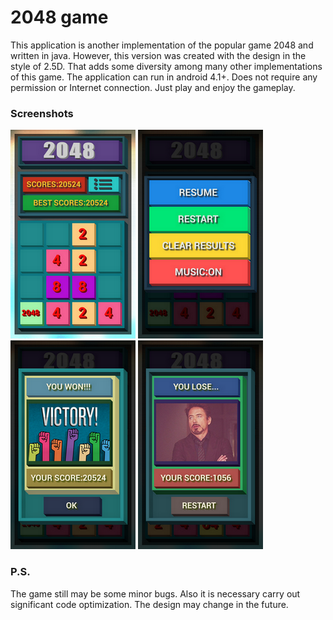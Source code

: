 # 2048 game
 
This application is another implementation of the popular game 2048 and written in java. However, this version was created with the design in the style of 2.5D. That adds some diversity among many other implementations of this game. The application can run in android 4.1+. Does not require any permission or Internet connection. Just play and enjoy the gameplay.
 
### Screenshots
 
![main screen](/screenshots/main_screen.png) ![menu screen](/screenshots/menu_screen.png) ![win dialog screen](/screenshots/win_dialog.png) ![lose dialog screen](/screenshots/lose_dialog.png)
 
### P.S.
 
The game still may be some minor bugs. Also it is necessary carry out significant code optimization. The design may change in the future.
 
